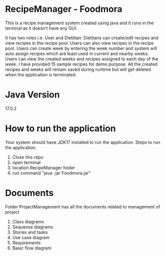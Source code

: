 # RecipeManager - Foodmora
This is a recipe management system created using java and it runs in the terminal as it doesn't have any GUI.

It has two roles i.e. User and Dietitian.
Dietitans can create/edit recipes and view recipes in the recipe pool.
Users can also view recipes in the recipe pool.
Users can create week by entering the week number and system will auto assign recipes which are least used in current and nearby weeks.
Users can view the created weeks and recipes assigned to each day of the week.
I have provided 15 sample recipes for demo purpose.
All the created recipes and weeks will remain saved during runtime but will get deleted when the application is terminated.


# Java Version
17.0.2

# How to run the application
Your system should have JDK17 installed to run the application.
Steps to run the application.
  1.  Close this repo
  2.  open terminal
  3.  location RecipeManager folder
  4.  run command "java -jar Foodmora.jar"

# Documents
Folder ProjectManagement has all the documents related to management of project
  1. Class diagrams
  2. Sequense diagrams
  3. Stories and tasks
  4. Use case diagram
  5. Requirements
  6. Basic flow diagram
     
